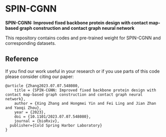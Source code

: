 # SPIN-CGNN

**SPIN-CGNN: Improved fixed backbone protein design with contact map-based graph construction and contact graph neural network**

This repository contains codes and pre-trained weight for SPIN-CGNN and corresponding datasets. 


## Reference

If you find our work useful in your research or if you use parts of this code please consider citing our paper:

```
@article {Zhang2023.07.07.548080,
	title = {SPIN-CGNN: Improved fixed backbone protein design with contact map-based graph construction and contact graph neural network},
	author = {Xing Zhang and Hongmei Yin and Fei Ling and Jian Zhan and Yaoqi Zhou},
	year = {2023},
	doi = {10.1101/2023.07.07.548080},
	journal = {bioRxiv},
  publisher={Cold Spring Harbor Laboratory}
}
```